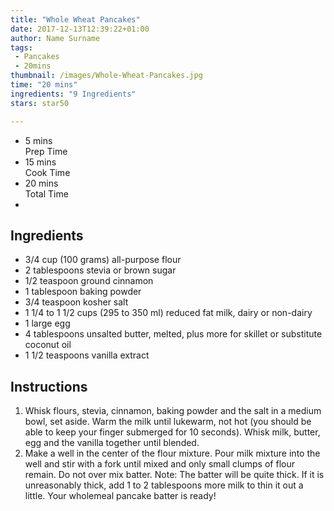 ```yaml
---
title: "Whole Wheat Pancakes"
date: 2017-12-13T12:39:22+01:00
author: Name Surname
tags:
 - Pancakes
 - 20mins
thumbnail: /images/Whole-Wheat-Pancakes.jpg
time: "20 mins"
ingredients: "9 Ingredients"
stars: star50

---
```


<div class="cookingSummary">
<ul class="cookingSummary">
	<li>5 mins<br>Prep Time</li>
	<li>15 mins<br>Cook Time</li>
	<li>20 mins<br>Total Time</li>
	<li style="padding-top: 10px"><div class="star50"></div></li>
</div>



## Ingredients
-	3/4 cup (100 grams) all-purpose flour
-	2 tablespoons stevia or brown sugar
-	1/2 teaspoon ground cinnamon
-	1 tablespoon baking powder
-	3/4 teaspoon kosher salt
-	1 1/4 to 1 1/2 cups (295 to 350 ml) reduced fat milk, dairy or non-dairy
-	1 large egg
-	4 tablespoons unsalted butter, melted, plus more for skillet or substitute coconut oil
-	1 1/2 teaspoons vanilla extract


## Instructions
1. Whisk flours, stevia, cinnamon, baking powder and the salt in a medium bowl, set aside. Warm the milk until lukewarm, not hot (you should be able to keep your finger submerged for 10 seconds). Whisk milk, butter, egg and the vanilla together until blended.
2. Make a well in the center of the flour mixture. Pour milk mixture into the well and stir with a fork until mixed and only small clumps of flour remain. Do not over mix batter. Note: The batter will be quite thick. If it is unreasonably thick, add 1 to 2 tablespoons more milk to thin it out a little. Your wholemeal pancake batter is ready!